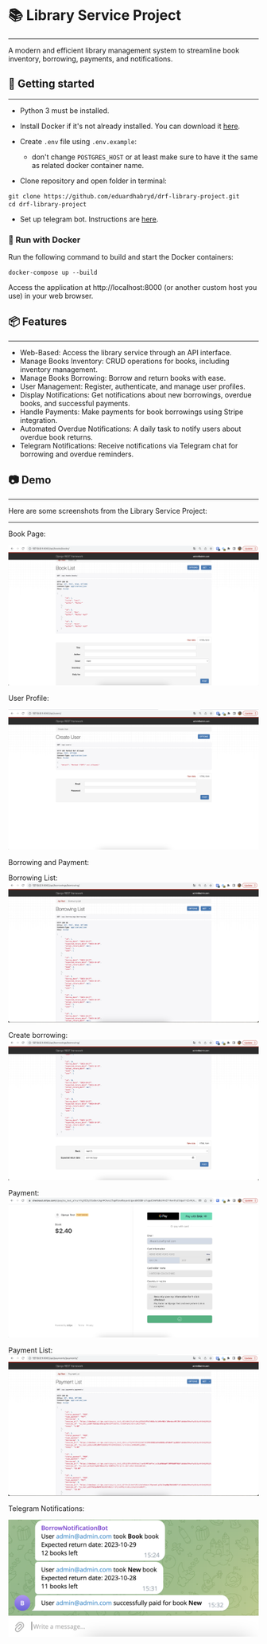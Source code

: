 # 📚 Library Service Project
___
A modern and efficient library management system to streamline book inventory, borrowing, payments, and notifications.

## 🚀 Getting started
___

- Python 3 must be installed.
- Install Docker if it's not already installed. You can download it [here](https://www.docker.com/products/docker-desktop).
- Create `.env` file using `.env.example`:
  
  - don't change `POSTGRES_HOST` or at least make sure to have it the same as related docker container name.
- Clone repository and open folder in terminal:
```shell
git clone https://github.com/eduardhabryd/drf-library-project.git
cd drf-library-project
```
- Set up telegram bot. Instructions are [here](BOT_SETUP.md).

### 🐳 Run with Docker

Run the following command to build and start the Docker containers:
```shell
docker-compose up --build
```
Access the application at http://localhost:8000 (or another custom host you use) in your web browser.

## 📦 Features
___

- Web-Based: Access the library service through an API interface.
- Manage Books Inventory: CRUD operations for books, including inventory management.
- Manage Books Borrowing: Borrow and return books with ease.
- User Management: Register, authenticate, and manage user profiles.
- Display Notifications: Get notifications about new borrowings, overdue books, and successful payments.
- Handle Payments: Make payments for book borrowings using Stripe integration.
- Automated Overdue Notifications: A daily task to notify users about overdue book returns.
- Telegram Notifications: Receive notifications via Telegram chat for borrowing and overdue reminders.


## 📷 Demo
___
Here are some screenshots from the Library Service Project:
___
Book Page:

![Demo](demo/book_list.png)

User Profile:

![Demo](demo/create_user.png)

Borrowing and Payment:

Borrowing List:
![Demo](demo/borrowing_list.png)

Create borrowing:
![Demo](demo/create_borrowings.png)

Payment:
![Demo](demo/payment.png)

Payment List:
![Demo](demo/payment_list.png)

Telegram Notifications:

![Demo](demo/telegram.png)
